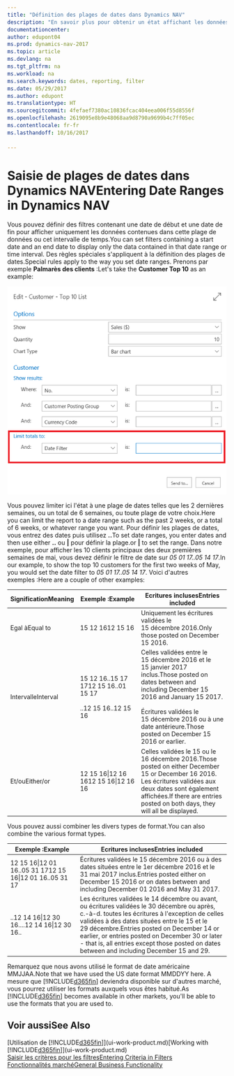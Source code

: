 ```yaml
---
title: "Définition des plages de dates dans Dynamics NAV"
description: "En savoir plus pour obtenir un état affichant les données de périodes spécifiques à l'aide de plages de dates dans Dynamics NAV."
documentationcenter: 
author: edupont04
ms.prod: dynamics-nav-2017
ms.topic: article
ms.devlang: na
ms.tgt_pltfrm: na
ms.workload: na
ms.search.keywords: dates, reporting, filter
ms.date: 05/29/2017
ms.author: edupont
ms.translationtype: HT
ms.sourcegitcommit: 4fefaef7380ac10836fcac404eea006f55d8556f
ms.openlocfilehash: 2619095e8b9e48068aa9d8790a9699b4c7ff05ec
ms.contentlocale: fr-fr
ms.lasthandoff: 10/16/2017

---
```

# <a name="entering-date-ranges-in-dynamics-nav"></a><span data-ttu-id="2e70a-103">Saisie de plages de dates dans Dynamics NAV</span><span class="sxs-lookup"><span data-stu-id="2e70a-103">Entering Date Ranges in Dynamics NAV</span></span>
<span data-ttu-id="2e70a-104">Vous pouvez définir des filtres contenant une date de début et une date de fin pour afficher uniquement les données contenues dans cette plage de données ou cet intervalle de temps.</span><span class="sxs-lookup"><span data-stu-id="2e70a-104">You can set filters containing a start date and an end date to display only the data contained in that date range or time interval.</span></span> <span data-ttu-id="2e70a-105">Des règles spéciales s'appliquent à la définition des plages de dates.</span><span class="sxs-lookup"><span data-stu-id="2e70a-105">Special rules apply to the way you set date ranges.</span></span> <span data-ttu-id="2e70a-106">Prenons par exemple **Palmarès des clients** :</span><span class="sxs-lookup"><span data-stu-id="2e70a-106">Let's take the **Customer Top 10** as an example:</span></span>

![Définition d'une plage de dates dans la page de demande de la liste du palmarès des clients](./media/ui-enter-date-ranges/customer-top10-list.png)

<span data-ttu-id="2e70a-108">Vous pouvez limiter ici l'état à une plage de dates telles que les 2 dernières semaines, ou un total de 6 semaines, ou toute plage de votre choix.</span><span class="sxs-lookup"><span data-stu-id="2e70a-108">Here you can limit the report to a date range such as the past 2 weeks, or a total of 6 weeks, or whatever range you want.</span></span> <span data-ttu-id="2e70a-109">Pour définir les plages de dates, vous entrez des dates puis utilisez **..**</span><span class="sxs-lookup"><span data-stu-id="2e70a-109">To set date ranges, you enter dates and then use either **..**</span></span> <span data-ttu-id="2e70a-110">ou **|** pour définir la plage.</span><span class="sxs-lookup"><span data-stu-id="2e70a-110">or **|** to set the range.</span></span> <span data-ttu-id="2e70a-111">Dans notre exemple, pour afficher les 10 clients principaux des deux premières semaines de mai, vous devez définir le filtre de date sur *05 01 17..05 14 17*.</span><span class="sxs-lookup"><span data-stu-id="2e70a-111">In our example, to show the top 10 customers for the first two weeks of May, you would set the date filter to *05 01 17..05 14 17*.</span></span>
<span data-ttu-id="2e70a-112">Voici d'autres exemples :</span><span class="sxs-lookup"><span data-stu-id="2e70a-112">Here are a couple of other examples:</span></span>

| <span data-ttu-id="2e70a-113">Signification</span><span class="sxs-lookup"><span data-stu-id="2e70a-113">Meaning</span></span> | <span data-ttu-id="2e70a-114">Exemple :</span><span class="sxs-lookup"><span data-stu-id="2e70a-114">Example</span></span> | <span data-ttu-id="2e70a-115">Ecritures incluses</span><span class="sxs-lookup"><span data-stu-id="2e70a-115">Entries included</span></span> |
|---|---|---|
|<span data-ttu-id="2e70a-116">Egal à</span><span class="sxs-lookup"><span data-stu-id="2e70a-116">Equal to</span></span>| <span data-ttu-id="2e70a-117">15 12 16</span><span class="sxs-lookup"><span data-stu-id="2e70a-117">12 15 16</span></span> |<span data-ttu-id="2e70a-118">Uniquement les écritures validées le 15 décembre 2016.</span><span class="sxs-lookup"><span data-stu-id="2e70a-118">Only those posted on December 15 2016.</span></span>|
|<span data-ttu-id="2e70a-119">Intervalle</span><span class="sxs-lookup"><span data-stu-id="2e70a-119">Interval</span></span>| <span data-ttu-id="2e70a-120">15 12 16..15 17 17</span><span class="sxs-lookup"><span data-stu-id="2e70a-120">12 15 16..01 15 17</span></span><br /><br /><span data-ttu-id="2e70a-121">..12 15 16</span><span class="sxs-lookup"><span data-stu-id="2e70a-121">..12 15 16</span></span>|<span data-ttu-id="2e70a-122">Celles validées entre le 15 décembre 2016 et le 15 janvier 2017 inclus.</span><span class="sxs-lookup"><span data-stu-id="2e70a-122">Those posted on dates between and including December 15 2016 and January 15 2017.</span></span><br /><br /><span data-ttu-id="2e70a-123">Écritures validées le 15 décembre 2016 ou à une date antérieure.</span><span class="sxs-lookup"><span data-stu-id="2e70a-123">Those posted on December 15 2016 or earlier.</span></span>|
|<span data-ttu-id="2e70a-124">Et/ou</span><span class="sxs-lookup"><span data-stu-id="2e70a-124">Either/or</span></span>|<span data-ttu-id="2e70a-125">12 15 16&#124;12 16 16</span><span class="sxs-lookup"><span data-stu-id="2e70a-125">12 15 16&#124;12 16 16</span></span>|<span data-ttu-id="2e70a-126">Celles validées le 15 ou le 16 décembre 2016.</span><span class="sxs-lookup"><span data-stu-id="2e70a-126">Those posted on either December 15 or December 16 2016.</span></span> <span data-ttu-id="2e70a-127">Les écritures validées aux deux dates sont également affichées.</span><span class="sxs-lookup"><span data-stu-id="2e70a-127">If there are entries posted on both days, they will all be displayed.</span></span>|

<span data-ttu-id="2e70a-128">Vous pouvez aussi combiner les divers types de format.</span><span class="sxs-lookup"><span data-stu-id="2e70a-128">You can also combine the various format types.</span></span>

| <span data-ttu-id="2e70a-129">Exemple :</span><span class="sxs-lookup"><span data-stu-id="2e70a-129">Example</span></span> | <span data-ttu-id="2e70a-130">Ecritures incluses</span><span class="sxs-lookup"><span data-stu-id="2e70a-130">Entries included</span></span> |
|---|---|
|<span data-ttu-id="2e70a-131">12 15 16&#124;12 01 16..05 31 17</span><span class="sxs-lookup"><span data-stu-id="2e70a-131">12 15 16&#124;12 01 16..05 31 17</span></span> | <span data-ttu-id="2e70a-132">Écritures validées le 15 décembre 2016 ou à des dates situées entre le 1er décembre 2016 et le 31 mai 2017 inclus.</span><span class="sxs-lookup"><span data-stu-id="2e70a-132">Entries posted either on December 15 2016 or on dates between and including December 01 2016 and May 31 2017.</span></span> |
|<span data-ttu-id="2e70a-133">..12 14 16&#124;12 30 16..</span><span class="sxs-lookup"><span data-stu-id="2e70a-133">..12 14 16&#124;12 30 16..</span></span> | <span data-ttu-id="2e70a-134">Les écritures validées le 14 décembre ou avant, ou écritures validées le 30 décembre ou après, c.-à-d. toutes les écritures à l'exception de celles validées à des dates situées entre le 15 et le 29 décembre.</span><span class="sxs-lookup"><span data-stu-id="2e70a-134">Entries posted on December 14 or earlier, or entries posted on December 30 or later - that is, all entries except those posted on dates between and including December 15 and 29.</span></span> |

<span data-ttu-id="2e70a-135">Remarquez que nous avons utilisé le format de date américaine MMJJAA.</span><span class="sxs-lookup"><span data-stu-id="2e70a-135">Note that we have used the US date format MMDDYY here.</span></span> <span data-ttu-id="2e70a-136">A mesure que [!INCLUDE[d365fin](includes/d365fin_md.md)] deviendra disponible sur d'autres marché, vous pourrez utiliser les formats auxquels vous êtes habitué.</span><span class="sxs-lookup"><span data-stu-id="2e70a-136">As [!INCLUDE[d365fin](includes/d365fin_md.md)] becomes available in other markets, you'll be able to use the formats that you are used to.</span></span>

## <a name="see-also"></a><span data-ttu-id="2e70a-137">Voir aussi</span><span class="sxs-lookup"><span data-stu-id="2e70a-137">See Also</span></span>
<span data-ttu-id="2e70a-138">[Utilisation de [!INCLUDE[d365fin](includes/d365fin_long_md.md)]](ui-work-product.md)</span><span class="sxs-lookup"><span data-stu-id="2e70a-138">[Working with [!INCLUDE[d365fin](includes/d365fin_long_md.md)]](ui-work-product.md)</span></span>  
[<span data-ttu-id="2e70a-139">Saisir les critères pour les filtres</span><span class="sxs-lookup"><span data-stu-id="2e70a-139">Entering Criteria in Filters </span></span>](ui-enter-criteria-filters.md)  
[<span data-ttu-id="2e70a-140">Fonctionnalités marché</span><span class="sxs-lookup"><span data-stu-id="2e70a-140">General Business Functionality</span></span>](ui-across-business-areas.md)

